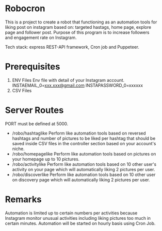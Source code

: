 # Robocron
This is a project to create a robot that functioning as an automation tools for liking post on instagram based on: targeted hastags, home page, explore page and follower post. Purpose of this program is to increase followers and engagement rate on Instagram.

Tech stack: express REST-API framework, Cron job and Puppeteer.

# Prerequisites
1. ENV Files
Env file with detail of your Instagram account.
INSTAEMAIL_0=xxx.xxx@gmail.com
INSTAPASSWORD_0=xxxxxx
2. CSV Files


# Server Routes
PORT must be defined at 5000.
* /robo/hashtaglike
Perform like automation tools based on reversed hashtags and number of pictures to be liked per hashtag that should be saved inside CSV files in the controller section based on your account's niche.
* /robo/homepagelike
Perform like automation tools based on pictures on your homepage up to 10 pictures.
* /robo/activitylike
Perform like automation tools based on 10 other user's activity on your page which will automatically liking 2 pictures per user.
* /robo/discoverlike
Perform like automation tools based on 10 other user on discovery page which will automatically liking 2 pictures per user.

# Remarks
Automation is limited up to certain numbers per activities because Instagram monitor unusual activities including liking pictures too much in certain minutes. Automation will be started on hourly basis using Cron Job.
